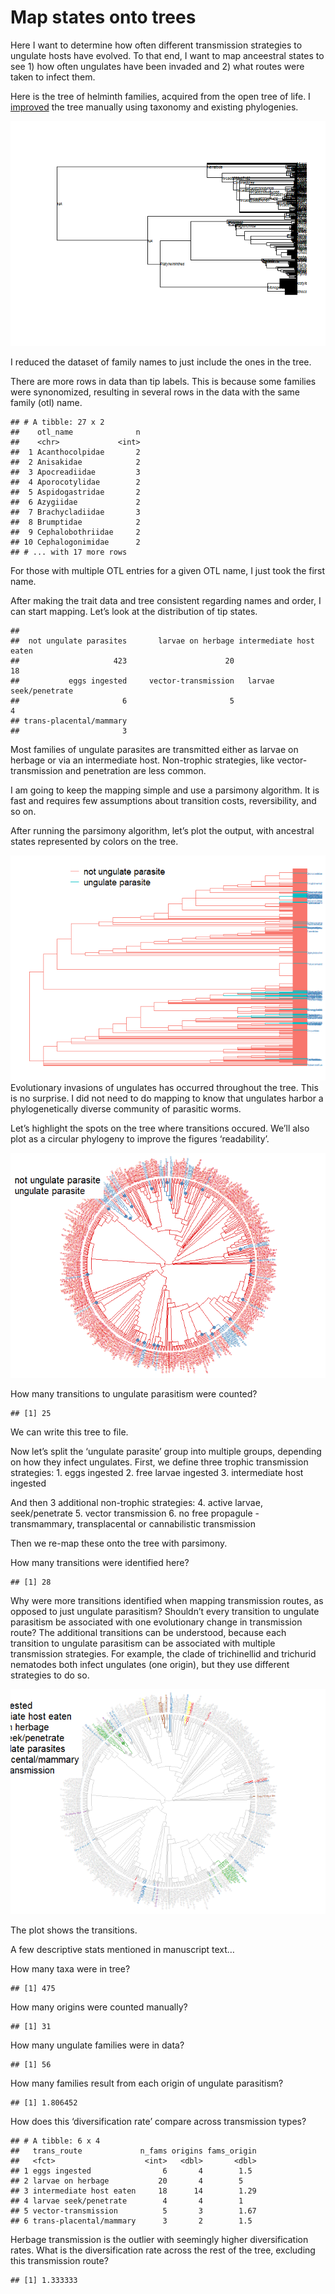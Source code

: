 Map states onto trees
================

Here I want to determine how often different transmission strategies to
ungulate hosts have evolved. To that end, I want to map anceestral
states to see 1) how often ungulates have been invaded and 2) what
routes were taken to infect them.

Here is the tree of helminth families, acquired from the open tree of
life. I [improved](improve_tree.Rmd) the tree manually using taxonomy
and existing phylogenies.

![](mapping_ungulate_helminths_files/figure-gfm/unnamed-chunk-1-1.png)<!-- -->

I reduced the dataset of family names to just include the ones in the
tree.

There are more rows in data than tip labels. This is because some
families were synonomized, resulting in several rows in the data with
the same family (otl) name.

    ## # A tibble: 27 x 2
    ##    otl_name              n
    ##    <chr>             <int>
    ##  1 Acanthocolpidae       2
    ##  2 Anisakidae            2
    ##  3 Apocreadiidae         3
    ##  4 Aporocotylidae        2
    ##  5 Aspidogastridae       2
    ##  6 Azygiidae             2
    ##  7 Brachycladiidae       3
    ##  8 Brumptidae            2
    ##  9 Cephalobothriidae     2
    ## 10 Cephalogonimidae      2
    ## # ... with 17 more rows

For those with multiple OTL entries for a given OTL name, I just took
the first name.

After making the trait data and tree consistent regarding names and
order, I can start mapping. Let’s look at the distribution of tip
states.

    ## 
    ##  not ungulate parasites       larvae on herbage intermediate host eaten 
    ##                     423                      20                      18 
    ##           eggs ingested     vector-transmission   larvae seek/penetrate 
    ##                       6                       5                       4 
    ## trans-placental/mammary 
    ##                       3

Most families of ungulate parasites are transmitted either as larvae on
herbage or via an intermediate host. Non-trophic strategies, like
vector-transmission and penetration are less common.

I am going to keep the mapping simple and use a parsimony algorithm. It
is fast and requires few assumptions about transition costs,
reversibility, and so on.

After running the parsimony algorithm, let’s plot the output, with
ancestral states represented by colors on the tree.

![](mapping_ungulate_helminths_files/figure-gfm/unnamed-chunk-11-1.png)<!-- -->
Evolutionary invasions of ungulates has occurred throughout the tree.
This is no surprise. I did not need to do mapping to know that ungulates
harbor a phylogenetically diverse community of parasitic worms.

Let’s highlight the spots on the tree where transitions occured. We’ll
also plot as a circular phylogeny to improve the figures ‘readability’.

![](mapping_ungulate_helminths_files/figure-gfm/unnamed-chunk-15-1.png)<!-- -->

How many transitions to ungulate parasitism were counted?

    ## [1] 25

We can write this tree to file.

Now let’s split the ‘ungulate parasite’ group into multiple groups,
depending on how they infect ungulates. First, we define three trophic
transmission strategies: 1. eggs ingested 2. free larvae ingested 3.
intermediate host ingested

And then 3 additional non-trophic strategies: 4. active larvae,
seek/penetrate 5. vector transmission 6. no free propagule -
transmammary, transplacental or cannabilistic transmission

Then we re-map these onto the tree with parsimony.

How many transitions were identified here?

    ## [1] 28

Why were more transitions identified when mapping transmission routes,
as opposed to just ungulate parasitism? Shouldn’t every transition to
ungulate parasitism be associated with one evolutionary change in
transmission route? The additional transitions can be understood,
because each transition to ungulate parasitism can be associated with
multiple transmission strategies. For example, the clade of trichinellid
and trichurid nematodes both infect ungulates (one origin), but they use
different strategies to do so.

![](mapping_ungulate_helminths_files/figure-gfm/unnamed-chunk-26-1.png)<!-- -->

The plot shows the transitions.

A few descriptive stats mentioned in manuscript text…

How many taxa were in tree?

    ## [1] 475

How many origins were counted manually?

    ## [1] 31

How many ungulate families were in data?

    ## [1] 56

How many families result from each origin of ungulate parasitism?

    ## [1] 1.806452

How does this ‘diversification rate’ compare across transmission types?

    ## # A tibble: 6 x 4
    ##   trans_route             n_fams origins fams_origin
    ##   <fct>                    <int>   <dbl>       <dbl>
    ## 1 eggs ingested                6       4        1.5 
    ## 2 larvae on herbage           20       4        5   
    ## 3 intermediate host eaten     18      14        1.29
    ## 4 larvae seek/penetrate        4       4        1   
    ## 5 vector-transmission          5       3        1.67
    ## 6 trans-placental/mammary      3       2        1.5

Herbage transmission is the outlier with seemingly higher
diversification rates. What is the diversification rate across the rest
of the tree, excluding this transmission route?

    ## [1] 1.333333
